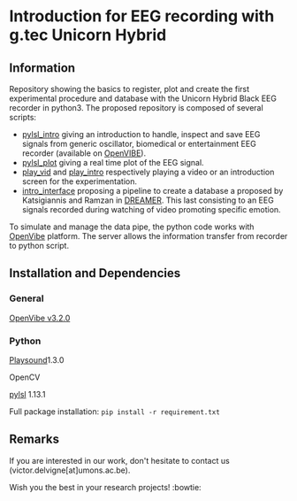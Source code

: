 # Introduction for EEG recording with g.tec Unicorn Hybrid

## Information

Repository showing the basics to register, plot and create the first experimental procedure and database with the Unicorn Hybrid Black EEG recorder in python3. The proposed repository is composed of several scripts:

- [pylsl_intro](pylsl_intro.py) giving an introduction to handle, inspect and save EEG signals from generic oscillator, biomedical or entertainment EEG recorder (available on [OpenVIBE](http://openvibe.inria.fr/supported-hardware/)).
- [pylsl_plot](pylsl_plot.py) giving a real time plot of the EEG signal.
- [play_vid](play_vid.py) and [play_intro](play_intro.py) respectively playing a video or an introduction screen for the experimentation.
- [intro_interface](intro_interface.py) proposing a pipeline to create a database a proposed by Katsigiannis and Ramzan in [DREAMER](https://ieeexplore-ieee-org.ressources-electroniques.univ-lille.fr/document/7887697). This last consisting to an EEG signals recorded during watching of video promoting specific emotion.

To simulate and manage the data pipe, the python code works with [OpenVibe](http://openvibe.inria.fr/) platform. The server allows the information transfer from recorder to python script.

## Installation and Dependencies

### General 

[OpenVibe v3.2.0](http://openvibe.inria.fr/downloads/)

### Python

[Playsound](https://github.com/TaylorSMarks/playsound)1.3.0

OpenCV

[pylsl](https://github.com/chkothe/pylsl) 1.13.1

Full package installation: `pip install -r requirement.txt`

## Remarks

If you are interested in our work, don't hesitate to contact us (victor.delvigne[at]umons.ac.be). 

Wish you the best in your research projects! :bowtie:
